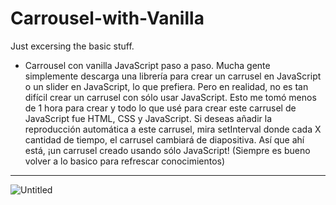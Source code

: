 # Carrousel-with-Vanilla
 
 Just excersing the basic stuff.
 
- Carrousel con vanilla JavaScript paso a paso. 
Mucha gente simplemente descarga una librería para crear un carrusel en JavaScript o un slider en JavaScript, lo que prefiera.
Pero en realidad, no es tan difícil crear un carrusel con sólo usar JavaScript. 
Esto me tomó menos de 1 hora para crear y todo lo que usé para crear este carrusel de JavaScript fue HTML, CSS y JavaScript.
Si deseas añadir la reproducción automática a este carrusel, mira setInterval donde cada X cantidad de tiempo, el carrusel cambiará de diapositiva. Así que ahí está, ¡un carrusel creado usando sólo JavaScript! 
(Siempre es bueno volver a lo basico para refrescar conocimientos)
 
----------------------------------------

![Untitled](https://user-images.githubusercontent.com/84105167/158405312-4da55660-eba4-44e3-8d10-8eeed10c6472.png)
